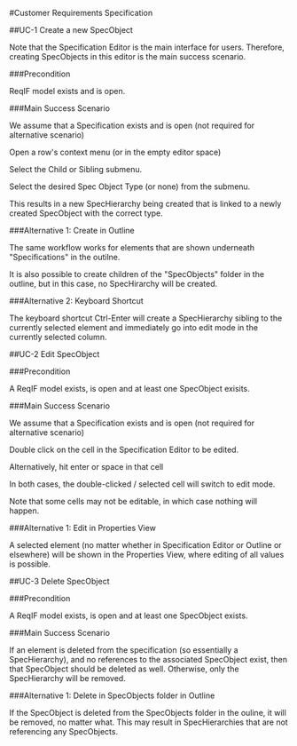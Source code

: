 #Customer Requirements Specification

##UC-1 Create a new SpecObject

Note that the Specification Editor is the main interface for users. Therefore, creating SpecObjects in this editor is the main success scenario.
	
###Precondition

ReqIF model exists and is open.
	
###Main Success Scenario

We assume that a Specification exists and is open (not required for alternative scenario)

Open a row's context menu (or in the empty editor space)
	
Select the Child or Sibling submenu.	

Select the desired Spec Object Type (or none) from the submenu.	

This results in a new SpecHierarchy being created that is linked to a newly created SpecObject with the correct type.	

###Alternative 1: Create in Outline

The same workflow works for elements that are shown underneath "Specifications" in the outilne.	

It is also possible to create children of the "SpecObjects" folder in the outline, but in this case, no SpecHirarchy will be created.
	
###Alternative 2: Keyboard Shortcut

The keyboard shortcut Ctrl-Enter will create a SpecHierarchy sibling to the currently selected element and immediately go into edit mode in the currently selected column.	

##UC-2 Edit SpecObject

###Precondition

A ReqIF model exists, is open and at least one SpecObject exisits.	

###Main Success Scenario

We assume that a Specification exists and is open (not required for alternative scenario)
	
Double click on the cell in the Specification Editor to be edited.
	
Alternatively, hit enter or space in that cell	

In both cases, the double-clicked / selected cell will switch to edit mode.	

Note that some cells may not be editable, in which case nothing will happen.	

###Alternative 1: Edit in Properties View

A selected element (no matter whether in Specification Editor or Outline or elsewhere) will be shown in the Properties View, where editing of all values is possible.
	
##UC-3 Delete SpecObject

###Precondition

A ReqIF model exists, is open and at least one SpecObject exists.	

###Main Success Scenario

If an element is deleted from the specification (so essentially a SpecHierarchy), and no references to the associated SpecObject exist, then that SpecObject should be deleted as well. Otherwise, only the SpecHierarchy will be removed.	

###Alternative 1: Delete in SpecObjects folder in Outline

If the SpecObject is deleted from the SpecObjects folder in the ouline, it will be removed, no matter what. This may result in SpecHierarchies that are not referencing any SpecObjects.	